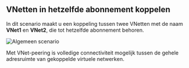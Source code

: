 ## <a name="peering-vnets-in-the-same-subscription"></a>VNetten in hetzelfde abonnement koppelen
In dit scenario maakt u een koppeling tussen twee VNetten met de naam **VNet1** en **VNet2**, die tot hetzelfde abonnement behoren. 

![Algemeen scenario](./media/virtual-networks-create-vnetpeering-scenario-basic-include/figure01.PNG)

Met VNet-peering is volledige connectiviteit mogelijk tussen de gehele adresruimte van gekoppelde virtuele netwerken.    



<!--HONumber=Nov16_HO2-->


